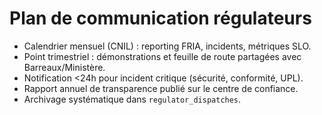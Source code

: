 # Plan de communication régulateurs

- Calendrier mensuel (CNIL) : reporting FRIA, incidents, métriques SLO.
- Point trimestriel : démonstrations et feuille de route partagées avec Barreaux/Ministère.
- Notification <24h pour incident critique (sécurité, conformité, UPL).
- Rapport annuel de transparence publié sur le centre de confiance.
- Archivage systématique dans `regulator_dispatches`.
